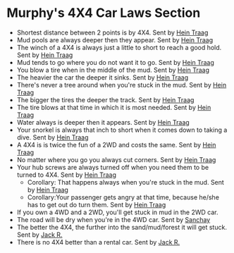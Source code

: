 # Murphy's 4X4 Car Laws Section
* Shortest distance between 2 points is by 4X4. Sent by [Hein Traag](mailto:hein@scoutlink.nl)
* Mud pools are always deeper then they appear. Sent by [Hein Traag](mailto:hein@scoutlink.nl)
* The winch of a 4X4 is always just a little to short to reach a good hold. Sent by [Hein Traag](mailto:hein@scoutlink.nl)
* Mud tends to go where you do not want it to go. Sent by [Hein Traag](mailto:hein@scoutlink.nl)
* You blow a tire when in the middle of the mud. Sent by [Hein Traag](mailto:hein@scoutlink.nl)
* The heavier the car the deeper it sinks. Sent by [Hein Traag](mailto:hein@scoutlink.nl)
* There's never a tree around when you're stuck in the mud. Sent by [Hein Traag](mailto:hein@scoutlink.nl)
* The bigger the tires the deeper the track. Sent by [Hein Traag](mailto:hein@scoutlink.nl)
* The tire blows at that time in which it is most needed. Sent by [Hein Traag](mailto:hein@scoutlink.nl)
* Water always is deeper then it appears. Sent by [Hein Traag](mailto:hein@scoutlink.nl)
* Your snorkel is always that inch to short when it comes down to taking a dive. Sent by [Hein Traag](mailto:hein@scoutlink.nl)
* A 4X4 is is twice the fun of a 2WD and costs the same. Sent by [Hein Traag](mailto:hein@scoutlink.nl)
* No matter where you go you always cut corners. Sent by [Hein Traag](mailto:hein@scoutlink.nl)
* Your hub screws are always turned off when you need them to be turned to 4X4. Sent by [Hein Traag](mailto:hein@scoutlink.nl)
    * Corollary: That happens always when you're stuck in the mud. Sent by [Hein Traag](mailto:hein@scoutlink.nl)
    * Corollary:Your passenger gets angry at that time, because he/she has to get out do turn them. Sent by [Hein Traag](mailto:hein@scoutlink.nl)
* If you own a 4WD and a 2WD, you'll get stuck in mud in the 2WD car.
* The road will be dry when you're in the 4WD car. Sent by [Sanchay](mailto:index3@vsnl.com)
* The better the 4X4, the further into the sand/mud/forest it will get stuck. Sent by [Jack R.](mailto:jjr526@aol.com)
* There is no 4X4 better than a rental car. Sent by [Jack R.](mailto:jjr526@aol.com)